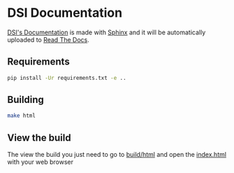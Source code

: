 # DSI Documentation

[DSI's Documentation](https://python-dsi.readthedocs.io/en/latest) is made with [Sphinx](https://www.sphinx-doc.org/en/master/index.html) and it will be automatically uploaded to [Read The Docs](https://readthedocs.org/).

## Requirements

```sh
pip install -Ur requirements.txt -e ..
```

## Building

```sh
make html
```

## View the build

The view the build you just need to go to [build/html](build/html) and open the [index.html](build/html/index.html) with your web browser

